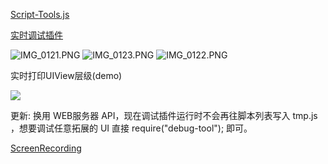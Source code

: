 [Script-Tools.js](https://xteko.com/redir?url=https://raw.githubusercontent.com/186c0/JSBox-Scripts/master/Script-Tools.js)

[实时调试插件](https://xteko.com/redir?url=https://raw.githubusercontent.com/186c0/JSBox-Scripts/master/debug-tool.js)

![IMG_0121.PNG](https://i.loli.net/2018/02/25/5a92598705135.png)
![IMG_0123.PNG](https://i.loli.net/2018/02/25/5a92598ad1dad.png)
![IMG_0122.PNG](https://i.loli.net/2018/02/25/5a92598bc40b4.png)

实时打印UIView层级(demo) 

![ ](https://github.com/186c0/JSBox-Scripts/raw/master/demo.gif)

更新: 换用 WEB服务器 API，现在调试插件运行时不会再往脚本列表写入 tmp.js ，想要调试任意拓展的 UI 直接 require("debug-tool"); 即可。

[ScreenRecording](http://ou201w6db.bkt.clouddn.com/ScreenRecording_x264.mp4)

